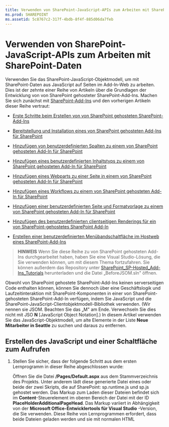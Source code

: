 ```yaml
---
title: Verwenden von SharePoint-JavaScript-APIs zum Arbeiten mit SharePoint-Daten
ms.prod: SHAREPOINT
ms.assetid: 5c8767c2-317f-4bdb-8f4f-885d06da7feb
---
```



# Verwenden von SharePoint-JavaScript-APIs zum Arbeiten mit SharePoint-Daten
Verwenden Sie das SharePoint-JavaScript-Objektmodell, um mit SharePoint-Daten aus JavaScript auf Seiten im Add-In-Web zu arbeiten.
Dies ist der zehnte einer Reihe von Artikeln über die Grundlagen der Entwicklung von von SharePoint gehosteter SharePoint-Add-Ins. Machen Sie sich zunächst mit  [SharePoint-Add-Ins](sharepoint-add-ins.md) und den vorherigen Artikeln dieser Reihe vertraut:
  
    
    


-  [Erste Schritte beim Erstellen von von SharePoint gehosteten SharePoint-Add-Ins](get-started-creating-sharepoint-hosted-sharepoint-add-ins.md)
    
  
-  [Bereitstellung und Installation eines von SharePoint gehosteten Add-Ins für SharePoint](deploy-and-install-a-sharepoint-hosted-sharepoint-add-in.md)
    
  
-  [Hinzufügen von benutzerdefinierten Spalten zu einem von SharePoint gehosteten Add-In für SharePoint](add-custom-columns-to-a-sharepoint-hostedsharepoint-add-in.md)
    
  
-  [Hinzufügen eines benutzerdefinierten Inhaltstyps zu einem von SharePoint gehosteten Add-In für SharePoint](add-a-custom-content-type-to-a-sharepoint-hostedsharepoint-add-in.md)
    
  
-  [Hinzufügen eines Webparts zu einer Seite in einem von SharePoint gehosteten Add-In für SharePoint](add-a-web-part-to-a-page-in-a-sharepoint-hosted-sharepoint-add-in.md)
    
  
-  [Hinzufügen eines Workflows zu einem von SharePoint gehosteten Add-In für SharePoint](add-a-workflow-to-a-sharepoint-hosted-sharepoint-add-in.md)
    
  
-  [Hinzufügen einer benutzerdefinierten Seite und Formatvorlage zu einem von SharePoint gehosteten Add-In für SharePoint](add-a-custom-page-and-style-to-a-sharepoint-hosted-sharepoint-add-in.md)
    
  
-  [Hinzufügen des benutzerdefinierten clientseitigen Renderings für ein von SharePoint-gehostetes SharePoint Add-In](add-custom-client-side-rendering-to-a-sharepoint-hosted-sharepoint-add-in.md)
    
  
-  [Erstellen einer benutzerdefinierten Menübandschaltfläche im Hostweb eines SharePoint-Add-Ins](create-a-custom-ribbon-button-in-the-host-web-of-a-sharepoint-add-in.md)
    
  

> **HINWEIS**
> Wenn Sie diese Reihe zu von SharePoint gehosteten Add-Ins durchgearbeitet haben, haben Sie eine Visual Studio-Lösung, die Sie verwenden können, um mit diesem Thema fortzufahren. Sie können außerdem das Repository unter  [SharePoint_SP-Hosted_Add-Ins_Tutorials](https://github.com/OfficeDev/SharePoint_SP-hosted_Add-Ins_Tutorials) herunterladen und die Datei „BeforeJSOM.sln" öffnen.
  
    
    

Obwohl von SharePoint gehostete SharePoint-Add-Ins keinen serverseitigen Code enthalten können, können Sie dennoch über eine Geschäftslogik und Laufzeitinteraktion mit SharePoint-Komponenten in einer von SharePoint-gehosteten SharePoint-Add-In verfügen, indem Sie JavaScript und die SharePoint-JavaScript-Clientobjektmodell-Bibliothek verwenden. (Wir nennen sie JSOM. Beachten Sie das „M" am Ende. Verwechseln Sie dies nicht mit JSO **N** [JavaScript Object Notation].) In diesem Artikel verwenden Sie das JavaScript-Objektmodell, um alte Elemente in der Liste **Neue Mitarbeiter in Seattle** zu suchen und daraus zu entfernen.
## Erstellen des JavaScript und einer Schaltfläche zum Aufrufen


1. Stellen Sie sicher, dass der folgende Schritt aus dem ersten Lernprogramm in dieser Reihe abgeschlossen wurde: 
    
    Öffnen Sie die Datei **/Pages/Default.aspx** aus dem Stammverzeichnis des Projekts. Unter anderem lädt diese generierte Datei eines oder beide der zwei Skripts, die auf SharePoint: sp.runtime.js und sp.js gehostet werden. Das Markup zum Laden dieser Dateien befindet sich im **Content**-Steuerelement im oberen Bereich der Datei mit der ID **PlaceHolderAdditionalPageHead**. Das Markup variiert in Abhängigkeit von der **Microsoft Office-Entwicklertools für Visual Studio** -Version, die Sie verwenden. Diese Reihe von Lernprogrammen erfordert, dass beide Dateien geladen werden und sie mit normalen HTML **<script>**-Tags und nicht mit **<SharePoint:ScriptLink>**-Tags geladen werden. Stellen Sie sicher, dass die folgenden Zeilen im **PlaceHolderAdditionalPageHead**-Steuerelement  *über*  der Zeile `<meta name="WebPartPageExpansion" content="full" />` enthalten sind:
    


  ```
  
<script type="text/javascript" src="/_layouts/15/sp.runtime.js"></script>
<script type="text/javascript" src="/_layouts/15/sp.js"></script> 

  ```


    Durchsuchen Sie anschließend die Datei nach einem anderen Markup, das auch eine oder die andere dieser Dateien lädt, und entfernen Sie das redundante Markup. Speichern und schließen Sie die Datei.
    
  
2. In Knoten **Skripts** im **Projektmappen-Explorer** ist möglicherweise bereits eine Add-in.js-Datei vorhanden. Ist dies nicht der Fall, aber eine App.js-Datei vorhanden, klicken Sie mit der rechten Maustaste auf App.js, und benennen Sie sie in Add-in.js um. Wenn weder Add-in.js noch App.js vorhanden ist, erstellen Sie die Datei mit den folgenden Schritten:
    
1. Klicken Sie mit der rechten Maustaste auf den Knoten **Scripts**, und wählen Sie **Hinzufügen** > **Neues Element** > **Web** aus.
    
  
2. Wählen Sie **JavaScript-Datei** aus, und nennen Sie die DateiAdd-in.js.
    
  
3. Öffnen Sie Add-in.js, und löschen Sie ihren Inhalt, falls vorhanden.
    
  
4. Fügen Sie der Datei die folgenden Zeilen hinzu. Beachten Sie Folgendes zu diesem Code:
    
  - Die Zeile  `'use strict';` sorgt dafür, dass dass die JavaScript-Laufzeit im Browser eine Ausnahme auslöst, wenn Sie versehentlich bestimmte ungültige Methoden in JavaScript verwenden.
    
  
  - Die Variable  `clientContext` enthält ein **SP.ClientContext**-Objekt, das auf die SharePoint-Website verweist. Jeder JSOM-Code beginnt mit dem Erstellen eines Objekts dieses Typs oder dem Abrufen eines Verweises auf ein solches Objekt.
    
  
  - Die Variable  `employeeList` enthält einen Verweis auf die Listeninstanz **Neue Mitarbeiter in Seattle**.
    
  
  - Die Variable  `completedItems` enthält die Elemente aus der Liste, die das Skript löscht: die Elemente, deren Feld **OrientationStage** auf **Abgeschlossen** festgelegt ist.
    
  

  ```
  
'use strict';

var clientContext = SP.ClientContext.get_current(); 
var employeeList = clientContext.get_web().get_lists().getByTitle('New Employees In Seattle'); 
var completedItems; 
  ```

5. Um Nachrichten zwischen dem Clientbrowser und dem SharePoint-Server zu minimieren, verwendet JSOM ein Batchverarbeitungssystem. Nur eine Funktion, **SP.ClientContext.executeQueryAsync**, sendet tatsächlich Nachrichten an den Server (und empfängt Antworten). Aufrufe an die JSOM-APIs, die zwischen Aufrufen von **executeQueryAsync** stattfinden, werden gebündelt und in einem Batch beim nächsten Mal an den Server gesendet, wenn **executeQueryAsync** aufgerufen wird. Allerdings ist es in der Regel nicht möglich, eine Methode eines JSOM-Objekts aufzurufen, es sei denn, das Objekt wurde in einem vorherigen Aufruf von **executeQueryAsync** zum Client gebracht. Das Skript ruft die Methode **SP.ListItem.deleteObject** jedes abgeschlossenen Elements in der Liste auf, muss **executeQueryAsync** also zweimal aufrufen, einmal, um eine Auflistung von abgeschlossenen Listenelementen abzurufen, und ein zweites Mal, um die Aufrufe von **deleteObject** in einem Batch zusammenzufassen und zur Ausführung an den Server zu senden.
    
    Beginnen Sie also damit, eine Methode zu erstellen, um die Listenelemente vom Server abzurufen. Fügen Sie den folgenden Code in die Datei ein.
    


  ```
  
function purgeCompletedItems() {

   var camlQuery = new SP.CamlQuery(); 
   camlQuery.set_viewXml( 
         '<View><Query><Where><Eq>' + 
           '<FieldRef Name=\\'OrientationStage\\'/><Value Type=\\'Choice\\'>Completed</Value>' + 
         '</Eq></Where></Query></View>'); 
     completedItems = employeeList.getItems(camlQuery); 
}
  ```

6. Wenn diese Zeilen an den Server gesendet und dort ausgeführt werden, erstellen Sie eine Auflistung von Listenelementen, aber das Skript muss diese Auflistung zum Client bringen. Dies erfolgt durch einen Aufruf an die Funktion **SP.ClientContext.load**. Fügen Sie also die folgende Zeile am Ende der Methode zur Methode hinzu.
    
  ```
  
clientContext.load(completedItems);
  ```

7. Fügen Sie einen Aufruf von **executeQueryAsync** hinzu. Diese Methode hat zwei Parameter, die beide Rückruffunktionen sind. Die erste wird ausgeführt, wenn der Server erfolgreich alle Befehle im Batch ausführt. Die zweite wird ausgeführt, wenn auf dem Server aus irgendeinem Grund ein Fehler auftritt. Sie erstellen diese beiden Funktionen in späteren Schritten. Fügen Sie die folgende Zeile am Ende der Methode hinzu.
    
  ```
  clientContext.executeQueryAsync(deleteCompletedItems, onGetCompletedItemsFail);
  ```

8. Schließlich fügen Sie die folgende Zeile am Ende der Methode hinzu. Durch Rückgabe von **false** an die ASP.NET-Schaltfläche, die die Funktion aufrufen wird, wird das Standardverhalten von ASP.NET-Schaltflächen abgebrochen, das im erneuten Laden der Seite besteht. Ein erneutes Laden der Seite würde ein erneutes Laden der Datei Add-in.js verursachen. Das würde wiederum das Objekt `clientContext` erneut initialisieren. Wenn dieses erneute Laden zwischen dem Zeitpunkt, an dem **executeQueryAsync** seine Anforderung sendet, und dem Zeitpunkt, an dem der SharePoint-Server die Antwort zurücksendet, abgeschlossen wird, ist das ursprüngliche `clientContext`-Objekt nicht mehr vorhanden, um die Antwort zu verarbeiten. Die Funktion würde angehalten werden, ohne dass die Erfolgs- oder Fehlerrückrufe ausgeführt wurden. (Das genaue Verhalten kann je nach Browser unterschiedlich sein.)
    
  ```
  return false;
  ```

9. Fügen Sie der Datei die folgende Funktion,  `deleteCompletedItems`, hinzu. Diese Funktion wird ausgeführt, wenn die Funktion  `purgeCompletedItems` erfolgreich ist. Beachten Sie Folgendes zu diesem Code:
    
  - Die Methode **SP.ListItem.get_id** Methode gibt die ID des Listenelements zurück. Jedes Element im Array ist ein **SP.ListItem**-Objekt.
    
  
  - Die Methode **SP.List.getItemById** gibt das Objekt **SP.ListItem** mit der angegebenen ID zurück.
    
  
  - Die Methode **SP.ListItem.deleteObject** kennzeichnet das auf dem Server zu löschende Listenelement, wenn der Aufruf von **executeQueryAsync** vorgenommen wird.
    
  
  - Die Listenelemente müssen aus der Auflistung kopiert werden, die vom Server zu einem Array gesendet wird, bevor sie gelöscht werden können. Wenn das Skript die Methode **deleteObject** für jedes Element direkt in der **while**-Schleife aufgerufen hat, löst JavaScript einen Fehler aus, dass die Länge der Auflistung geändert wird, während die Enumeration ausgeführt wird. Die Fehlermeldung ist nicht wirklich wahr, da das Element nicht wirklich gelöscht wird, bis die **deleteObject**-Aufrufe gebündelt und an den Server gesendet werden, aber JSOM ist darauf ausgelegt, um die Ausnahmeauslöser zu imitieren, die auf dem Server auftreten würden (auf dem Code eine Auflistungsgröße nicht ändern sollte, während eine Enumeration der Auflistung erfolgt). Arrays haben jedoch eine feste Größe, deshalb wird beim Aufrufen von **deleteObject** für ein Element in einem Array das Element aus der Liste gelöscht, aber die Größe des Arrays wird nicht geändert.
    
  

  ```
  function deleteCompletedItems() {

    var itemArray = new Array();
    var listItemEnumerator = completedItems.getEnumerator();

    while (listItemEnumerator.moveNext()) {
        var item = listItemEnumerator.get_current();
        itemArray.push(item);
    }

    var i;
    for (i = 0; i < itemArray.length; i++) {
        employeeList.getItemById(itemArray[i].get_id()).deleteObject();
    }

    clientContext.executeQueryAsync(onDeleteCompletedItemsSuccess, onDeleteCompletedItemsFail);
}
  ```

10. Fügen Sie die folgende Funktion,  `onDeleteCompletedItemsSuccess`, zur Datei hinzu. Dies ist die Funktion, die ausgeführt wird, wenn die abgeschlossenen Elemente erfolgreich gelöscht werden (oder keine abgeschlossenen Elemente in der Liste vorhanden sind). Die zweite Zeile,  `location.reload(true);`, bewirkt, dass die Seite vom Server neu geladen wird. Dies erfolgt aus Gründen der Einfachheit, da das Listenansicht-Webpart auf der Seite weiterhin abgeschlossene Elemente angezeigt, bis die Seite aktualisiert wird. (Die Datei Add-in.js wird ebenfalls neu geladen, was aber kein Problem verursacht, da dies nicht in einer Weise erfolgt, die eine laufende JavaScript-Funktion unterbricht.)
    
  ```
  
function onDeleteCompletedItemsSuccess() {
    alert('Completed orientations have been deleted.');
    location.reload(true);
}
  ```

11. Fügen Sie die folgenden zwei Rückruf-bei-Fehler-Funktionen zu der Datei hinzu.
    
  ```
  
// Failure callbacks

function onGetCompletedItemsFail(sender, args) {
    alert('Unable to get completed items. Error:' + args.get_message() + '\\n' + args.get_stackTrace());
}

function onDeleteCompletedItemsFail(sender, args) {
    alert('Unable to delete completed items. Error:' + args.get_message() + '\\n' + args.get_stackTrace());
}
  ```

12. Öffnen Sie die Datei default.aspx, und suchen Sie nach dem **asp:Content**-Element mit der ID **PlaceHolderMain**.
    
  
13. Fügen Sie das folgende Markup zwischen dem Element **WebPartPages:WebPartZone** und dem ersten der zwei **asp:Hyperlink**-Elemente hinzu. Beachten Sie, dass der Wert des **OnClientClick**-Handlers  `return purgeCompletedItems()` statt nur `purgeCompletedItems()` ist. Der von der Funktion zurückgegebene Wert `false` weist ASP.NET an, die Seite nicht erneut zu laden.
    
  ```HTML
  
<p><asp:Button runat="server" OnClientClick="return purgeCompletedItems()"
  ID="purgecompleteditemsbutton" Text="Purge Completed Items" /></p>
  ```

14. Erstellen Sie das Projekt in Visual Studio neu.
    
  
15. Um die Notwendigkeit zu minimieren, die **Einführungsphase** von Listenelementen manuell aufAbgeschlossen beim Testen des Add-Ins festzulegen zu müssen, öffnen Sie die Datei elements.xml für die Listeninstanz **NeueMitarbeiterInSeattle** (nicht die elements.xml für die Listenvorlage **EinführungNeuerMitarbeiter**), und fügen Sie das Markup  `<Field Name="OrientationStage">Completed</Field>` als letztes untergeordnetes Element zu einem oder mehreren der **Row**-Elemente hinzu.
    
    Im Folgenden sehen Sie ein Beispiel, wie das Element **Rows** aussehen sollte.
    


  ```
  
<Rows>
  <Row>
    <Field Name="Title">Tom Higginbotham</Field>
    <Field Name="Division">Manufacturing</Field>
    <Field Name="OrientationStage">Completed</Field>
  </Row>
  <Row>
    <Field Name="Title">Satomi Hayakawa</Field>
    <Field Name="OrientationStage">Completed</Field>
  </Row>
  <Row>
    <Field Name="Title">Cassi Hicks</Field>
  </Row>
  <Row>
    <Field Name="Title">Lertchai Treetawatchaiwong</Field>
  </Row>
</Rows>
  ```


## Ausführen und Testen des Add-Ins


  
    
    

1. Aktivieren Sie Popups im Browser, den Visual Studio beim Debuggen verwendet.
    
  
2. Verwenden Sie die F5-TASTE, um Ihr Add-In bereitzustellen und auszuführen. Visual Studio führt eine temporäre Installation des Add-Ins auf Ihrer SharePoint-Testwebsite durch und führt das Add-In sofort aus.
    
  
3. Die Startseite des Add-Ins wird geöffnet, und es gibt ein oder mehrere Elemente in der Liste, für die **Einführungsphase** auf **Abgeschlossen** festgelegt ist.
    
   **Liste vor dem Löschen abgeschlossener Elemente**

  

!\[Die Liste "Neue Mitarbeiter in Seattle", in der die Spalten "Orientierungsphase" für zwei Elemente auf "Abgeschlossen" festgelegt ist. Unter der Liste befindet sich eine Schaltfläche "Abgeschlossene Elemente löschen".](images/e5e4eef8-a218-4797-aabc-c52adbd2d96d.PNG)
  

  

  
4. Wenn die Startseite des Add-Ins vollständig geladen wurde, klicken Sie auf die Schaltlfäche **Abgeschlossene Elemente löschen**. Wenn der Vorgang erfolgreich ist (und Sie keine Fehlermeldung erhalten), werden alle **abgeschlossenen** Elemente gelöscht, und Sie sehen das Feld mit der Popupmeldung **Abgeschlossene Einführungen wurden gelöscht**.
    
  
5. Schließen Sie das Popup. Die Seite wird erneut geladen und die **abgeschlossenen** Elemente sind nicht mehr im Listenansicht-Webpart vorhanden...
    
   **Liste nach dem Löschen abgeschlossener Elemente**

  

!\[Die Liste "Neue Mitarbeiter in Seattle" mit zwei Elementen weniger als zuvor. Für keines ist "Orientierungsphase" auf "Abgeschlossen" festgelegt.](images/a0330fad-1473-4fde-9df2-8be0b37df1a1.PNG)
  

  

  
6. Schließen Sie zum Beenden der Debugsitzung das Browserfenster, oder beenden Sie das Debuggen in Visual Studio. Jedes Mal, wenn Sie F5 drücken, zieht Visual Studio die vorherige Version des Add-Ins zurück und installiert die neueste.
    
  
7. Da Sie mit diesem Add-In und dieser Visual Studio-Projektmappe in anderen Artikeln arbeiten werden, hat es sich bewährt, das Add-In ein letztes Mal zurückzuziehen, wenn Sie Ihre Arbeit daran für eine Weile abgeschlossen haben. Klicken Sie mit der rechten Maustaste auf das Projekt im **Projektmappen-Explorer**, und wählen Sie **Zurückziehen** aus.
    
  

## 
<a name="Nextsteps"> </a>

Im nächsten Artikel dieser Reihe fügen Sie JavaScript zu einer Seite im Add-In-Web hinzu, das mit SharePoint-Daten im Hostweb arbeitet:  [Arbeiten mit Hostwebdaten aus JavaScript im Add-In-Webpart](work-with-host-web-data-from-javascript-in-the-add-in-web.md).
  
    
    

